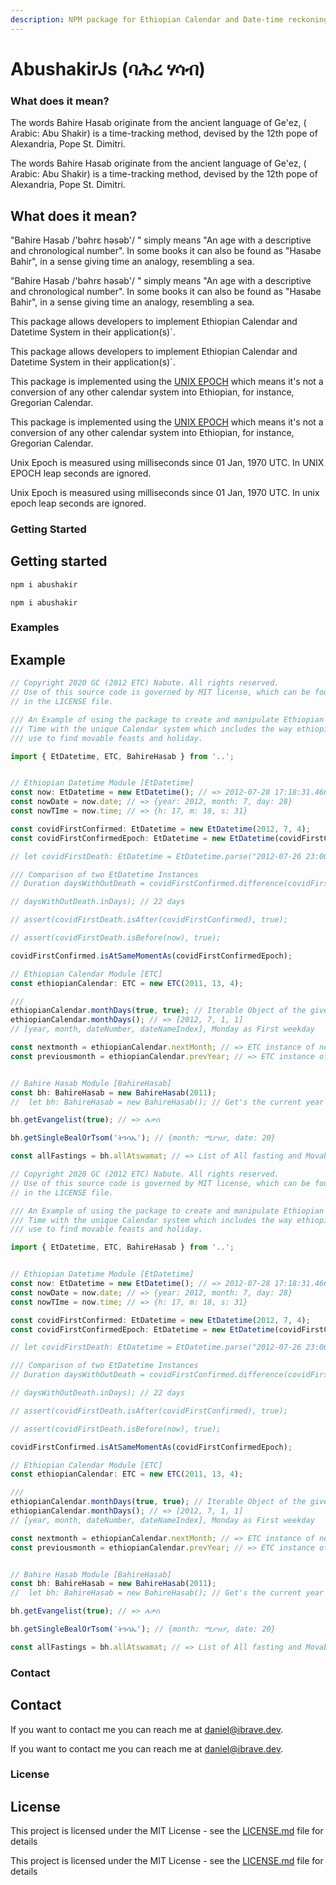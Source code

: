 ```yaml
---
description: NPM package for Ethiopian Calendar and Date-time reckoning system.
---
```


# AbushakirJs \(ባሕረ ሃሳብ\)

### What does it mean?

The words Bahire Hasab originate from the ancient language of Ge'ez, \( Arabic: Abu Shakir\) is a time-tracking method, devised by the 12th pope of Alexandria, Pope St. Dimitri.

The words Bahire Hasab originate from the ancient language of Ge'ez, \( Arabic: Abu Shakir\) is a time-tracking method, devised by the 12th pope of Alexandria, Pope St. Dimitri.

## What does it mean?

"Bahire Hasab /'bəhrɛ həsəb'/ " simply means "An age with a descriptive and chronological number". In some books it can also be found as "Hasabe Bahir", in a sense giving time an analogy, resembling a sea.

"Bahire Hasab /'bəhrɛ həsəb'/ " simply means "An age with a descriptive and chronological number". In some books it can also be found as "Hasabe Bahir", in a sense giving time an analogy, resembling a sea.

This package allows developers to implement Ethiopian Calendar and Datetime System in their application\(s\)\`.

This package allows developers to implement Ethiopian Calendar and Datetime System in their application\(s\)\`.

This package is implemented using the [UNIX EPOCH](https://en.wikipedia.org/wiki/Unix_time) which means it's not a conversion of any other calendar system into Ethiopian, for instance, Gregorian Calendar.

This package is implemented using the [UNIX EPOCH](https://en.wikipedia.org/wiki/Unix_time) which means it's not a conversion of any other calendar system into Ethiopian, for instance, Gregorian Calendar.

Unix Epoch is measured using milliseconds since 01 Jan, 1970 UTC. In UNIX EPOCH leap seconds are ignored.

Unix Epoch is measured using milliseconds since 01 Jan, 1970 UTC. In unix epoch leap seconds are ignored.

### Getting Started

## Getting started

```bash
npm i abushakir
```

```text
npm i abushakir
```

### Examples

## Example

```typescript
// Copyright 2020 GC (2012 ETC) Nabute. All rights reserved.
// Use of this source code is governed by MIT license, which can be found
// in the LICENSE file.

/// An Example of using the package to create and manipulate Ethiopian Date and
/// Time with the unique Calendar system which includes the way ethiopians
/// use to find movable feasts and holiday.

import { EtDatetime, ETC, BahireHasab } from '..';


// Ethiopian Datetime Module [EtDatetime]
const now: EtDatetime = new EtDatetime(); // => 2012-07-28 17:18:31.466
const nowDate = now.date; // => {year: 2012, month: 7, day: 28}
const nowTIme = now.time; // => {h: 17, m: 18, s: 31}

const covidFirstConfirmed: EtDatetime = new EtDatetime(2012, 7, 4);
const covidFirstConfirmedEpoch: EtDatetime = new EtDatetime(covidFirstConfirmed.moment);

// let covidFirstDeath: EtDatetime = EtDatetime.parse("2012-07-26 23:00:00");

/// Comparison of two EtDatetime Instances
// Duration daysWithOutDeath = covidFirstConfirmed.difference(covidFirstDeath);

// daysWithOutDeath.inDays); // 22 days

// assert(covidFirstDeath.isAfter(covidFirstConfirmed), true);

// assert(covidFirstDeath.isBefore(now), true);

covidFirstConfirmed.isAtSameMomentAs(covidFirstConfirmedEpoch);

// Ethiopian Calendar Module [ETC]
const ethiopianCalendar: ETC = new ETC(2011, 13, 4);

///
ethiopianCalendar.monthDays(true, true); // Iterable Object of the given month
ethiopianCalendar.monthDays(); // => [2012, 7, 1, 1]
// [year, month, dateNumber, dateNameIndex], Monday as First weekday

const nextmonth = ethiopianCalendar.nextMonth; // => ETC instance of nextMonth, same year
const previousmonth = ethiopianCalendar.prevYear; // => ETC instance of prevYear, same month


// Bahire Hasab Module [BahireHasab]
const bh: BahireHasab = new BahireHasab(2011);
//  let bh: BahireHasab = new BahireHasab(); // Get's the current year

bh.getEvangelist(true); // => ሉቃስ

bh.getSingleBealOrTsom('ትንሳኤ'); // {month: ሚያዝያ, date: 20}

const allFastings = bh.allAtswamat; // => List of All fasting and Movable holidays

```

```typescript
// Copyright 2020 GC (2012 ETC) Nabute. All rights reserved.
// Use of this source code is governed by MIT license, which can be found
// in the LICENSE file.

/// An Example of using the package to create and manipulate Ethiopian Date and
/// Time with the unique Calendar system which includes the way ethiopians
/// use to find movable feasts and holiday.

import { EtDatetime, ETC, BahireHasab } from '..';


// Ethiopian Datetime Module [EtDatetime]
const now: EtDatetime = new EtDatetime(); // => 2012-07-28 17:18:31.466
const nowDate = now.date; // => {year: 2012, month: 7, day: 28}
const nowTIme = now.time; // => {h: 17, m: 18, s: 31}

const covidFirstConfirmed: EtDatetime = new EtDatetime(2012, 7, 4);
const covidFirstConfirmedEpoch: EtDatetime = new EtDatetime(covidFirstConfirmed.moment);

// let covidFirstDeath: EtDatetime = EtDatetime.parse("2012-07-26 23:00:00");

/// Comparison of two EtDatetime Instances
// Duration daysWithOutDeath = covidFirstConfirmed.difference(covidFirstDeath);

// daysWithOutDeath.inDays); // 22 days

// assert(covidFirstDeath.isAfter(covidFirstConfirmed), true);

// assert(covidFirstDeath.isBefore(now), true);

covidFirstConfirmed.isAtSameMomentAs(covidFirstConfirmedEpoch);

// Ethiopian Calendar Module [ETC]
const ethiopianCalendar: ETC = new ETC(2011, 13, 4);

///
ethiopianCalendar.monthDays(true, true); // Iterable Object of the given month
ethiopianCalendar.monthDays(); // => [2012, 7, 1, 1]
// [year, month, dateNumber, dateNameIndex], Monday as First weekday

const nextmonth = ethiopianCalendar.nextMonth; // => ETC instance of nextMonth, same year
const previousmonth = ethiopianCalendar.prevYear; // => ETC instance of prevYear, same month


// Bahire Hasab Module [BahireHasab]
const bh: BahireHasab = new BahireHasab(2011);
//  let bh: BahireHasab = new BahireHasab(); // Get's the current year

bh.getEvangelist(true); // => ሉቃስ

bh.getSingleBealOrTsom('ትንሳኤ'); // {month: ሚያዝያ, date: 20}

const allFastings = bh.allAtswamat; // => List of All fasting and Movable holidays
```

### Contact

## Contact

 If you want to contact me you can reach me at [daniel@ibrave.dev](mailto:daniel@ibrave.dev).

If you want to contact me you can reach me at [daniel@ibrave.dev](mailto:daniel@ibrave.dev).

### License

## License

 This project is licensed under the MIT License - see the [LICENSE.md](https://github.com/Nabute/Abushakir/blob/master/LICENSE) file for details

This project is licensed under the MIT License - see the [LICENSE.md](https://github.com/Nabute/AbushakirJs/tree/fd9d3ed8fcf89c03abf59c1713f93640e20e3079/LICENSE/README.md) file for details

